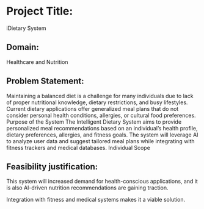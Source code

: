 # Project Title: 
iDietary System

## Domain:
Healthcare and Nutrition

## Problem Statement:

Maintaining a balanced diet is a challenge for many individuals due to lack of proper nutritional knowledge, dietary restrictions, and busy lifestyles. Current dietary applications offer generalized meal plans that do not consider personal health conditions, allergies, or cultural food preferences.
Purpose of the System
The Intelligent Dietary System aims to provide personalized meal recommendations based on an individual’s health profile, dietary preferences, allergies, and fitness goals. The system will leverage AI to analyze user data and suggest tailored meal plans while integrating with fitness trackers and medical databases.
Individual Scope

## Feasibility justification:

This system will increased demand for health-conscious applications, and it is also 
AI-driven nutrition recommendations are gaining traction.

Integration with fitness and medical systems makes it a viable solution.
